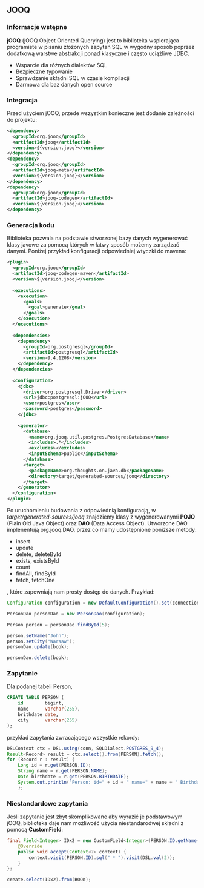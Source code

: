 ## JOOQ


### Informacje wstępne
**jOOQ** (jOOQ Object Oriented Querying) jest to biblioteka wspierająca programiste w pisaniu złożonych zapytań SQL w wygodny sposób poprzez dodatkową warstwe abstrakcji ponad klasyczne i często uciążliwe JDBC.
* Wsparcie dla różnych dialektów SQL
* Bezpieczne typowanie
* Sprawdzanie składni SQL w czasie kompilacji 
* Darmowa dla baz danych open source 

### Integracja
Przed użyciem jOOQ, przede wszystkim konieczne jest dodanie zależności do projektu:

```xml
<dependency>
  <groupId>org.jooq</groupId>
  <artifactId>jooq</artifactId>
  <version>${version.jooq}</version>
</dependency>
<dependency>
  <groupId>org.jooq</groupId>
  <artifactId>jooq-meta</artifactId>
  <version>${version.jooq}</version>
</dependency>
<dependency>
  <groupId>org.jooq</groupId>
  <artifactId>jooq-codegen</artifactId>
  <version>${version.jooq}</version>
</dependency>
```
### Generacja kodu
Biblioteka pozwala na podstawie stworzonej bazy danych wygenerować klasy javowe za pomocą których w łatwy sposób możemy zarządzać danymi. Poniżej przykład konfiguracji odpowiedniej wtyczki do mavena:

```xml
<plugin>
  <groupId>org.jooq</groupId>
  <artifactId>jooq-codegen-maven</artifactId>
  <version>${version.jooq}</version>
  
  <executions>
    <execution>
      <goals>
        <goal>generate</goal>
      </goals>
    </execution>
  </executions>
  
  <dependencies>
    <dependency>
      <groupId>org.postgresql</groupId>
      <artifactId>postgresql</artifactId>
      <version>9.4.1208</version>
    </dependency>
  </dependencies>
  
  <configuration>
    <jdbc>
      <driver>org.postgresql.Driver</driver>
      <url>jdbc:postgresql:jOOQ</url>
      <user>postgres</user>
      <password>postgres</password>
    </jdbc>
 
    <generator>
      <database>
        <name>org.jooq.util.postgres.PostgresDatabase</name>
        <includes>.*</includes>
        <excludes></excludes>
        <inputSchema>public</inputSchema>
      </database>
      <target>
        <packageName>org.thoughts.on.java.db</packageName>
        <directory>target/generated-sources/jooq</directory>
      </target>
    </generator>
  </configuration>
</plugin>
```

Po uruchomieniu budowania z odpowiednią konfiguracją, w _target/generated-sources/jooq_ znajdziemy klasy z wygenerowanymi **POJO** (Plain Old Java Object) oraz **DAO** (Data Access Object). Utworzone DAO implenentują org.jooq.DAO, przez co mamy udostępnione poniższe metody:
* insert
* update 
* delete, deleteById
* exists, existsById
* count
* findAll, findById
* fetch, fetchOne

, które zapewniają nam prosty dostęp do danych. Przykład:

```java
Configuration configuration = new DefaultConfiguration().set(connection).set(SQLDialect.POSTGRES_9_4);

PersonDao personDao = new PersonDao(configuration);

Person person = personDao.findById(5);

person.setName("John");
person.setCity("Warsaw");
personDao.update(book);

personDao.delete(book);
```


### Zapytanie

Dla podanej tabeli Person,
```sql
CREATE TABLE PERSON (
    id        bigint,
    name      varchar(255),
    brithdate date,
    city      varchar(255)           
);
```
przykład zapytania zwracającego wszystkie rekordy:

```java
DSLContext ctx = DSL.using(conn, SQLDialect.POSTGRES_9_4);
Result<Record> result = ctx.select().from(PERSON).fetch();
for (Record r : result) {
    Long id = r.get(PERSON.ID);
    String name = r.get(PERSON.NAME);
    Date birthdate = r.get(PERSON.BIRTHDATE);
    System.out.println("Person: id=" + id + " name=" + name + " Birthdate=" + birthdate)
    };
```

### Niestandardowe zapytania 

Jeśli zapytanie jest zbyt skomplikowane aby wyrazić je podstawowym jOOQ, biblioteka daje nam możliwość użycia niestandarodwej składni z pomocą **CustomField**:

```java
final Field<Integer> IDx2 = new CustomField<Integer>(PERSON.ID.getName(), PERSON.ID.getDataType()) {
    @Override
    public void accept(Context<?> context) {
        context.visit(PERSON.ID).sql(" * ").visit(DSL.val(2));
    }
};

create.select(IDx2).from(BOOK);
```

